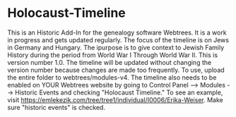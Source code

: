# Holocaust-Timeline
This is an Historic Add-In for the genealogy software Webtrees. 
It is a work in progress and gets updated regularly. 
The focus of the timeline is on Jews in Germany and Hungary. The ipurpose is to give context to Jewish Family History during the period from World War I Through World War II.
This is version number 1.0. The timeline will be updated without changing the version number because changes are made too frequently.
To use, upload the entire folder to webtrees/modules-v4.
The timeline also needs to be enabled on YOUR Webtrees website by going to Control Panel --> Modules --> Historic Events and checking "Holocaust Timeline."
To see an example, visit https://emlekezik.com/tree/tree1/individual/I0006/Erika-Weiser. Make sure "historic events" is checked.
